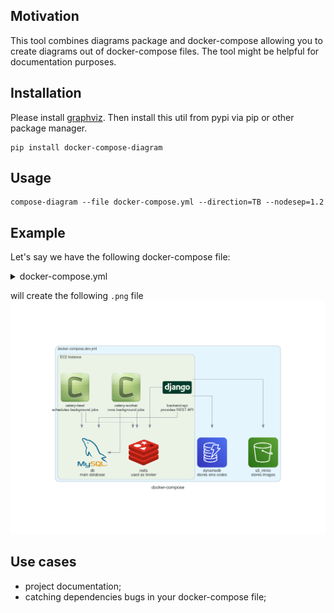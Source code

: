 ## Motivation
This tool combines diagrams package and docker-compose allowing you to create diagrams out of docker-compose files. 
The tool might be helpful for documentation purposes. 

## Installation

Please install [graphviz](https://graphviz.gitlab.io/download/).
Then install this util from pypi via pip or other package manager.
```console
pip install docker-compose-diagram
```

## Usage

```console
compose-diagram --file docker-compose.yml --direction=TB --nodesep=1.2
```


## Example

Let's say we have the following docker-compose file:

<details>
<summary>docker-compose.yml</summary>

```yaml
version: "3.8"

services:

  backend-api:
    build:
      context: ..
      dockerfile: docker/django/Dockerfile
    image: dev_backend
    container_name: dev_backend
    restart: always
    volumes:
      - ..:/app/
    depends_on:
      - db
      - redis
      - dynamodb
      - s3_minio
    working_dir: "/app/backend"
    expose:
      - 8000
    ports:
      - "8000:8000"
    command: runserver
    labels:
      "docker_compose_diagram.icon": "django"
      "docker_compose_diagram.cluster": "EC2 Instance"
      "docker_compose_diagram.description": "provides REST API"



  db:
    container_name: backend_api_db
    image: mysql/mysql-server:8
    volumes:
      - mysql_data:/var/lib/mysql
    restart: unless-stopped
    ports:
      - "3306:3306"
    labels:
      "docker_compose_diagram.icon": "mysql"
      "docker_compose_diagram.cluster": "EC2 Instance"
      "docker_compose_diagram.description": "main database"



  s3_minio:
    image: minio/minio:latest
    container_name: dev_minio
    entrypoint: sh
    command: -c 'minio server /data  --console-address ":9001"'
    ports:
      - "9000:9000"
      - "9001:9001"
    volumes:
      - ./minio_data:/data
    labels:
      "docker_compose_diagram.icon": "s3"
      "docker_compose_diagram.description": "stores images"


  celery-worker:
    container_name: dev_celery_worker
    build:
      context: ..
      dockerfile: docker/django/Dockerfile
    image: dev_backend
    working_dir: /app/backend
    volumes:
      - ..:/app/
    command: celery -A config worker  --autoscale=8,1 -P gevent -l INFO
    restart: unless-stopped
    depends_on:
      - db
      - redis
    labels:
      "docker_compose_diagram.icon": "celery"
      "docker_compose_diagram.cluster": "EC2 Instance"
      "docker_compose_diagram.description": "runs background jobs"


  celery-beat:
    container_name: dev_celery_beat
    build:
      context: ..
      dockerfile: docker/django/Dockerfile
    image: dev_backend
    working_dir: /app/backend
    volumes:
      - ..:/app/
    command: celery -A config beat  -l INFO
    restart: unless-stopped
    depends_on:
      - db
      - redis
    labels:
      "docker_compose_diagram.icon": "celery"
      "docker_compose_diagram.cluster": "EC2 Instance"
      "docker_compose_diagram.description": "schedules background jobs"



  dynamodb:
    command: "-jar DynamoDBLocal.jar -sharedDb -dbPath ./data"
    image: "amazon/dynamodb-local:latest"
    container_name: dev_dynamodb
    ports:
      - "11000:8000"
    volumes:
      - "./dynamodb:/home/dynamodblocal/data"
    working_dir: /home/dynamodblocal
    labels:
      "docker_compose_diagram.description": "stores sms codes"


  redis:
    image: redis:alpine
    container_name: dev_redis
    restart: unless-stopped
    ports:
      - "6379:6379"
    labels:
      "docker_compose_diagram.cluster": "EC2 Instance"
      "docker_compose_diagram.description": "used as broker"


volumes:
  mysql_data:

```

</details>

will create the following `.png` file
![docker-compose.png](../img/docker-compose.png)

## Use cases

* project documentation;
* catching dependencies bugs in your docker-compose file;

